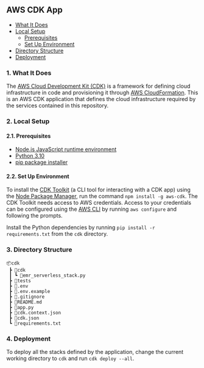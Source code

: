 ## AWS CDK App

- [What It Does](#1-what-it-does)
- [Local Setup](#2-local-setup)
  - [Prerequisites](#21-prerequisites)
  - [Set Up Environment](#22-set-up-environment)
- [Directory Structure](#3-directory-structure)
- [Deployment](#4-deployment)

### 1. What It Does

The [AWS Cloud Development Kit (CDK)](https://docs.aws.amazon.com/cdk/v2/guide/home.html) is a framework for defining cloud infrastructure in code and provisioning it through [AWS CloudFormation](https://aws.amazon.com/cloudformation/). This is an AWS CDK application that defines the cloud infrastructure required by the services contained in this repository.

### 2. Local Setup

#### 2.1. Prerequisites

- [Node.js JavaScript runtime environment](https://nodejs.org/en/download/)
- [Python 3.10](https://www.python.org/downloads/)
- [pip package installer](https://pip.pypa.io/en/stable/installation/)

#### 2.2. Set Up Environment

To install the [CDK Toolkit](https://docs.aws.amazon.com/cdk/v2/guide/cli.html) (a CLI tool for interacting with a CDK app) using the [Node Package Manager](https://www.npmjs.com/), run the command `npm install -g aws-cdk`. The CDK Toolkit needs access to AWS credentials. Access to your credentials can be configured using the [AWS CLI](https://docs.aws.amazon.com/cli/latest/userguide/getting-started-install.html) by running `aws configure` and following the prompts.

Install the Python dependencies by running `pip install -r requirements.txt` from the `cdk` directory.

### 3. Directory Structure

```
📦cdk
 ┣ 📂cdk
 ┃ ┗ 📜emr_serverless_stack.py
 ┣ 📂tests
 ┣ 📜.env
 ┣ 📜.env.example
 ┣ 📜.gitignore
 ┣ 📜README.md
 ┣ 📜app.py
 ┣ 📜cdk.context.json
 ┣ 📜cdk.json
 ┗ 📜requirements.txt
```

### 4. Deployment

To deploy all the stacks defined by the application, change the current working directory to `cdk` and run `cdk deploy --all`.
